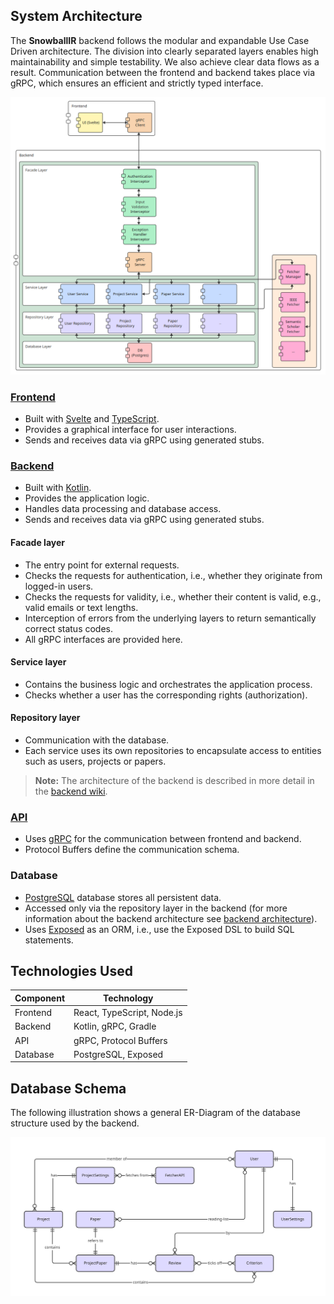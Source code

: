 ## System Architecture

The **SnowballIR** backend follows the modular and expandable Use Case Driven architecture. The division into clearly
separated layers enables high maintainability and simple testability. We also achieve clear data flows as a result.
Communication between the frontend and backend takes place via gRPC, which ensures an efficient and strictly
typed interface.

![component-diagram.png](./assets/component-diagram.png)

### [Frontend](https://github.com/SE-UUlm/snowballr-frontend)

- Built with [Svelte](https://svelte.dev/) and [TypeScript](https://www.typescriptlang.org/).
- Provides a graphical interface for user interactions.
- Sends and receives data via gRPC using generated stubs.

### [Backend](https://github.com/SE-UUlm/snowballr-backend)

- Built with [Kotlin](https://kotlinlang.org/).
- Provides the application logic.
- Handles data processing and database access.
- Sends and receives data via gRPC using generated stubs.

#### Facade layer

- The entry point for external requests.
- Checks the requests for authentication, i.e., whether they originate from logged-in users.
- Checks the requests for validity, i.e., whether their content is valid, e.g., valid emails or text lengths.
- Interception of errors from the underlying layers to return semantically correct status codes.
- All gRPC interfaces are provided here.

#### Service layer

- Contains the business logic and orchestrates the application process.
- Checks whether a user has the corresponding rights (authorization).

#### Repository layer

- Communication with the database.
- Each service uses its own repositories to encapsulate access to entities such as users, projects or papers.

> **Note:** The architecture of the backend is described in more detail in the
> [backend wiki](https://github.com/SE-UUlm/snowballr-backend/wiki/Architecture).

### [API](https://github.com/SE-UUlm/snowballr-api)

- Uses [gRPC](https://grpc.io/) for the communication between frontend and backend.
- Protocol Buffers define the communication schema.

### Database

- [PostgreSQL](https://www.postgresql.org/) database stores all persistent data.
- Accessed only via the repository layer in the backend (for more information about the backend architecture see
  [backend architecture](https://github.com/SE-UUlm/snowballr-backend/wiki/Architecture)).
- Uses [Exposed](https://github.com/JetBrains/Exposed) as an ORM, i.e., use the Exposed DSL to build SQL statements.

## Technologies Used

| Component | Technology                 |
|-----------|----------------------------|
| Frontend  | React, TypeScript, Node.js |
| Backend   | Kotlin, gRPC, Gradle       |
| API       | gRPC, Protocol Buffers     |
| Database  | PostgreSQL, Exposed        |

## Database Schema

The following illustration shows a general ER-Diagram of the database structure used by the backend.

![snowballR-database-schema.svg](./assets/snowballR-database-schema.svg)
